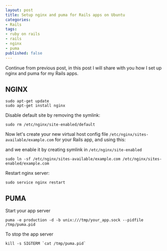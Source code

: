 ```yaml
---
layout: post
title: Setup nginx and puma for Rails apps on Ubuntu
categories:
- Rails
tags:
- ruby on rails
- rails
- nginx
- puma
published: false
---
```


Continue from previous post, in this post I will share with you how I set up
nginx and puma for my Rails apps.

## NGINX

    sudo apt-get update
    sudo apt-get install nginx

Disable default site by removing the symlink:

    sudo rm /etc/nginx/site-enabled/default

Now let's create your new virtual host config file
`/etc/nginx/sites-available/example.com` for your Rails app, and using this:

and we enable it by creating symlink in `/etc/nginx/site-enabled`

    sudo ln -sf /etc/nginx/sites-available/example.com /etc/nginx/sites-enabled/example.com

Restart nginx server:

    sudo service nginx restart

## PUMA

Start your app server

    puma -e production -d -b unix:///tmp/your_app.sock --pidfile /tmp/puma.pid

To stop the app server

    kill -s SIGTERM `cat /tmp/puma.pid`
